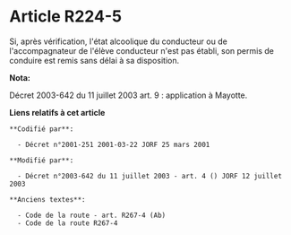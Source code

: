 # Article R224-5

Si, après vérification, l'état alcoolique du conducteur ou de l'accompagnateur de l'élève conducteur n'est pas établi, son
permis de conduire est remis sans délai à sa disposition.

**Nota:**

Décret 2003-642 du 11 juillet 2003 art. 9 : application à Mayotte.

**Liens relatifs à cet article**

	**Codifié par**:

	  - Décret n°2001-251 2001-03-22 JORF 25 mars 2001

	**Modifié par**:

	  - Décret n°2003-642 du 11 juillet 2003 - art. 4 () JORF 12 juillet 2003

	**Anciens textes**:

	  - Code de la route - art. R267-4 (Ab)
	  - Code de la route R267-4
